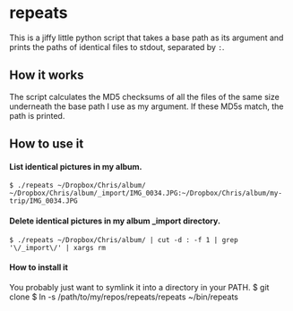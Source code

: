 repeats
=======

This is a jiffy little python script that takes a base path as its argument and prints the paths of identical files to stdout, separated by `:`.

How it works
------------

The script calculates the MD5 checksums of all the files of the same size underneath the base path I use as my argument. If these MD5s match, the path is printed.

How to use it
-------------
#### List identical pictures in my album.
    $ ./repeats ~/Dropbox/Chris/album/
    ~/Dropbox/Chris/album/_import/IMG_0034.JPG:~/Dropbox/Chris/album/my-trip/IMG_0034.JPG

#### Delete identical pictures in my album _import directory.
    $ ./repeats ~/Dropbox/Chris/album/ | cut -d : -f 1 | grep '\/_import\/' | xargs rm

#### How to install it
You probably just want to symlink it into a directory in your PATH.
    $ git clone <repo>
    $ ln -s /path/to/my/repos/repeats/repeats ~/bin/repeats
